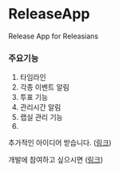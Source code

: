 # ReleaseApp
Release App for Releasians

### 주요기능
1. 타임라인
1. 각종 이벤트 알림
1. 투표 기능
1. 관리시간 알림
1. 랩실 관리 기능
1.

추가적인 아이디어 받습니다. ([링크](https://github.com/SGCSRelease/ReleaseApp/issues/3))

개발에 참여하고 싶으시면 ([링크](https://github.com/SGCSRelase/ReleaseApp/wiki/Xamarin-Development))
